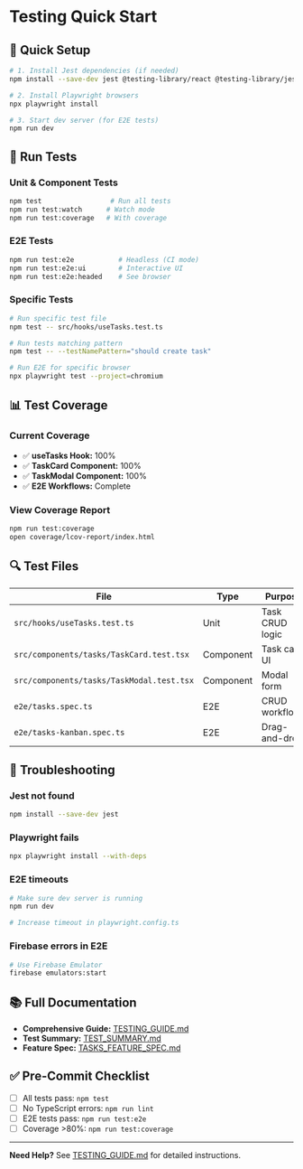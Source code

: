 # Testing Quick Start

## 🚀 Quick Setup

```bash
# 1. Install Jest dependencies (if needed)
npm install --save-dev jest @testing-library/react @testing-library/jest-dom @testing-library/user-event

# 2. Install Playwright browsers
npx playwright install

# 3. Start dev server (for E2E tests)
npm run dev
```

## 🧪 Run Tests

### Unit & Component Tests
```bash
npm test                 # Run all tests
npm run test:watch      # Watch mode
npm run test:coverage   # With coverage
```

### E2E Tests
```bash
npm run test:e2e           # Headless (CI mode)
npm run test:e2e:ui        # Interactive UI
npm run test:e2e:headed    # See browser
```

### Specific Tests
```bash
# Run specific test file
npm test -- src/hooks/useTasks.test.ts

# Run tests matching pattern
npm test -- --testNamePattern="should create task"

# Run E2E for specific browser
npx playwright test --project=chromium
```

## 📊 Test Coverage

### Current Coverage
- ✅ **useTasks Hook:** 100%
- ✅ **TaskCard Component:** 100%
- ✅ **TaskModal Component:** 100%
- ✅ **E2E Workflows:** Complete

### View Coverage Report
```bash
npm run test:coverage
open coverage/lcov-report/index.html
```

## 🔍 Test Files

| File | Type | Purpose |
|------|------|---------|
| `src/hooks/useTasks.test.ts` | Unit | Task CRUD logic |
| `src/components/tasks/TaskCard.test.tsx` | Component | Task card UI |
| `src/components/tasks/TaskModal.test.tsx` | Component | Modal form |
| `e2e/tasks.spec.ts` | E2E | CRUD workflows |
| `e2e/tasks-kanban.spec.ts` | E2E | Drag-and-drop |

## 🐛 Troubleshooting

### Jest not found
```bash
npm install --save-dev jest
```

### Playwright fails
```bash
npx playwright install --with-deps
```

### E2E timeouts
```bash
# Make sure dev server is running
npm run dev

# Increase timeout in playwright.config.ts
```

### Firebase errors in E2E
```bash
# Use Firebase Emulator
firebase emulators:start
```

## 📚 Full Documentation

- **Comprehensive Guide:** [TESTING_GUIDE.md](../TESTING_GUIDE.md)
- **Test Summary:** [TEST_SUMMARY.md](../TEST_SUMMARY.md)
- **Feature Spec:** [TASKS_FEATURE_SPEC.md](../TASKS_FEATURE_SPEC.md)

## ✅ Pre-Commit Checklist

- [ ] All tests pass: `npm test`
- [ ] No TypeScript errors: `npm run lint`
- [ ] E2E tests pass: `npm run test:e2e`
- [ ] Coverage >80%: `npm run test:coverage`

---

**Need Help?** See [TESTING_GUIDE.md](../TESTING_GUIDE.md) for detailed instructions.
